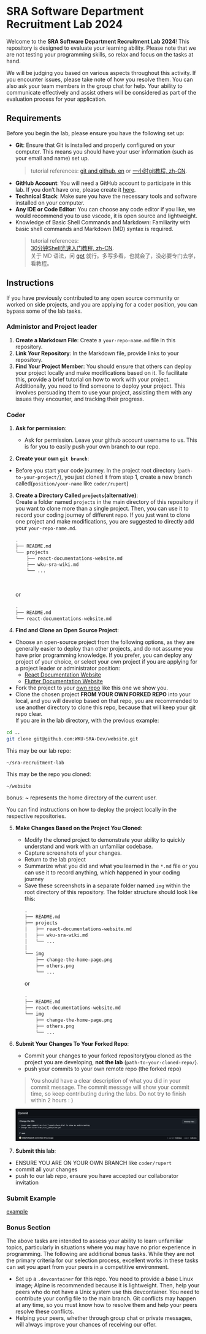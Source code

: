 # SRA Software Department Recruitment Lab 2024

Welcome to the **SRA Software Department Recruitment Lab 2024**! This repository is designed to evaluate your learning ability. Please note that we are not testing your programming skills, so relax and focus on the tasks at hand.

We will be judging you based on various aspects throughout this activity. If you encounter issues, please take note of how you resolve them. You can also ask your team members in the group chat for help. Your ability to communicate effectively and assist others will be considered as part of the evaluation process for your application.

## Requirements

Before you begin the lab, please ensure you have the following set up:

- **Git**: Ensure that Git is installed and properly configured on your computer. This means you should have your user information (such as your email and name) set up.
   > tutorial references:  [git and github, en](https://www.youtube.com/watch?v=hrTQipWp6co)
   or [一小时git教程, zh-CN](https://www.bilibili.com/video/BV1HM411377j/?spm_id_from=333.337.search-card.all.click). 
- **GitHub Account**: You will need a GitHub account to participate in this lab. If you don’t have one, please create it [here](https://github.com/join).
- **Technical Stack**: Make sure you have the necessary tools and software installed on your computer. 
- **Any IDE or Code Editor**: You can choose any code editor if you like, we would recommend you to use vscode, it is open source and lightweight.
- Knowledge of Basic Shell Commands and Markdown: Familiarity with basic shell commands and Markdown (MD) syntax is required.
   > tutorial references:    
   [30分钟Shell光速入门教程, zh-CN](https://www.bilibili.com/video/BV17m411U7cC/?spm_id_from=333.337.search-card.all.click).   
   关于 MD 语法，问 [gpt](https://chatgpt.com/) 就行。多写多看，也就会了，没必要专门去学，看教程。


## Instructions

If you have previously contributed to any open source community or worked on side projects, and you are applying for a coder position, you can bypass some of the lab tasks.

### Administor and Project leader
1. **Create a Markdown File**: Create a `your-repo-name.md` file in this repository.
2. **Link Your Repository**: In the Markdown file, provide links to your repository.
3. **Find Your Project Member**: You should ensure that others can deploy your project locally and make modifications based on it. To facilitate this, provide a brief tutorial on how to work with your project. Additionally, you need to find someone to deploy your project. This involves persuading them to use your project, assisting them with any issues they encounter, and tracking their progress.

### Coder
1. **Ask for permission**:  
   - Ask for permission. Leave your github account username to us. This is for you to easily push your own branch to our repo. 

2. **Create your own `git branch`**:
  - Before you start your code journey. In the project root directory (`path-to-your-project/`), you just cloned it from step 1, create a new branch called(`position/your-name` like `coder/rupert`)

3. **Create a Directory Called `projects`(alternative)**:  
   Create a folder named `projects` in the main directory of this repository if you want to clone more than a single project. Then, you can use it to record your coding journey of different repo. If you just want to clone one project and make modifications, you are suggested to directly add your `your-repo-name.md`.

     ```
     .
     ├── README.md
     └── projects
         ├── react-documentations-website.md
         ├── wku-sra-wiki.md
         └── ...
     
      
     ```
     or

      ```
      .
      ├── README.md
      └── react-documentations-website.md
      
      ```

4. **Find and Clone an Open Source Project**:
  - Choose an open-source project from the following options, as they are generally easier to deploy than other projects, and do not assume you have prior programming knowledge. If you prefer, you can deploy any project of your choice, or select your own project if you are applying for a project leader or administrator position:
     - [React Documentation Website](https://github.com/reactjs/react.dev)
     - [Flutter Documentation Website](https://github.com/flutter/website)
   - Fork the project to your [own repo](https://github.com/WKU-SRA-Dev/website) like this one we show you.
   - Clone the chosen project **FROM YOUR OWN FORKED REPO** into your local, and you will develop based on that repo, you are recommended to use another directory to clone this repo, because that will keep your git repo clear.  
   If you are in the lab directory, with the previous example:
   
   ```bash
   cd ..
   git clone git@github.com:WKU-SRA-Dev/website.git
   ```
   
   This may be our lab repo:
   ```
   ~/sra-recruitment-lab
   ```
   This may be the repo you cloned:   
   ```
   ~/website
   ```
   bonus: ~ represents the home directory of the current user. 

You can find instructions on how to deploy the project locally in the respective repositories.


5. **Make Changes Based on the Project You Cloned**:
   - Modify the cloned project to demonstrate your ability to quickly understand and work with an unfamiliar codebase.
   - Capture screenshots of your changes.
   - Return to the lab project
   - Summarize what you did and what you learned in the `*.md` file or you can use it to record anything, which happened in your coding journey
   - Save these screenshots in a separate folder named `img` within the root directory of this repository. The folder structure should look like this:
     ```
     .
     ├── README.md
     ├── projects
     │   ├── react-documentations-website.md
     │   ├── wku-sra-wiki.md
     │   └── ...
     │
     └── img
         ├── change-the-home-page.png
         ├── others.png
         └── ...
     ```
     or
      ```
      .
      ├── README.md
      ├── react-documentations-website.md
      └── img
          ├── change-the-home-page.png
          ├── others.png
          └── ...
      ```

6. **Submit Your Changes To Your Forked Repo**:  
   - Commit your changes to your forked repository(you cloned as the project you are developing, **not the lab** (`path-to-your-cloned-repo/`).
   - push your commits to your own remote repo (the forked repo)    

   >You should have a clear description of what you did in your commit message. The commit message will show your commit time, so keep contributing during the labs. Do not try to finish within 2 hours : )

   ![commit](img/commit1.png)
   
7. **Submit this lab**:  
  - ENSURE YOU ARE ON YOUR OWN BRANCH like `coder/rupert`
  - commit all your changes 
  - push to our lab repo, ensure you have accepted our collaborator invitation

### Submit Example
[example](https://github.com/WKU-SRA-Dev/sra-recruitment-lab/tree/coder/stewie)

### Bonus Section

The above tasks are intended to assess your ability to learn unfamiliar topics, particularly in situations where you may have no prior experience in programming. The following are additional bonus tasks. While they are not the primary criteria for our selection process, excellent works in these tasks can set you apart from your peers in a competitive environment.
- Set up a `.devcontainer` for this repo. You need to provide a base Linux image; Alpine is recommended because it is lightweight. Then, help your peers who do not have a Unix system use this devcontainer. You need to contribute your config file to the main branch. Git conflicts may happen at any time, so you must know how to resolve them and help your peers resolve these conflicts.
- Helping your peers, whether through group chat or private messages, will always improve your chances of receiving our offer.










